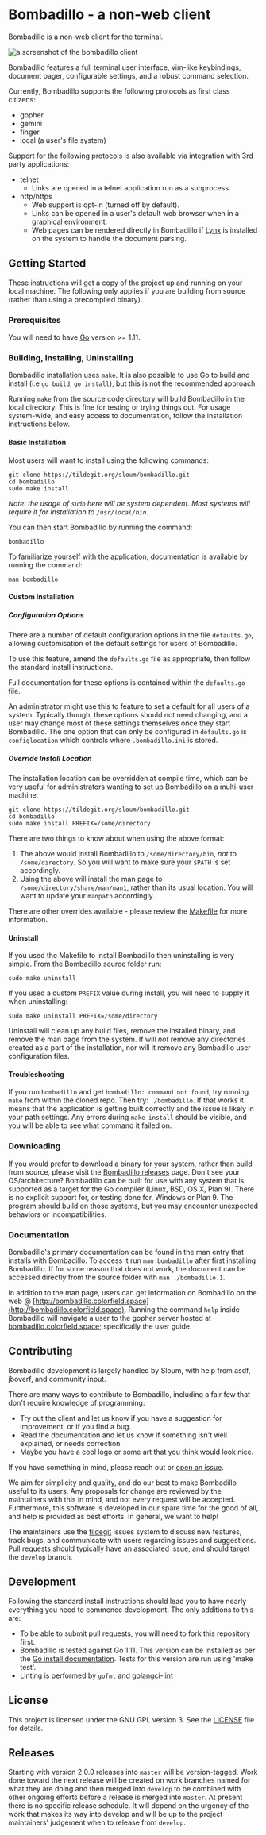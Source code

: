 # Bombadillo - a non-web client

Bombadillo is a non-web client for the terminal.

![a screenshot of the bombadillo client](bombadillo-screenshot.png)

Bombadillo features a full terminal user interface, vim-like keybindings, document pager, configurable settings, and a robust command selection.

Currently, Bombadillo supports the following protocols as first class citizens:
* gopher
* gemini
* finger
* local (a user's file system)

Support for the following protocols is also available via integration with 3rd party applications:
* telnet
    * Links are opened in a telnet application run as a subprocess.
* http/https
    * Web support is opt-in (turned off by default).
    * Links can be opened in a user's default web browser when in a graphical environment.
    * Web pages can be rendered directly in Bombadillo if [Lynx](https://lynx.invisible-island.net/) is installed on the system to handle the document parsing.

## Getting Started

These instructions will get a copy of the project up and running on your local machine. The following only applies if you are building from source (rather than using a precompiled binary).

### Prerequisites

You will need to have [Go](https://golang.org/) version >= 1.11.

### Building, Installing, Uninstalling

Bombadillo installation uses `make`. It is also possible to use Go to build and install (i.e `go build`, `go install`), but this is not the recommended approach.

Running `make` from the source code directory will build Bombadillo in the local directory. This is fine for testing or trying things out. For usage system-wide, and easy access to documentation, follow the installation instructions below. 

#### Basic Installation

Most users will want to install using the following commands:

```shell
git clone https://tildegit.org/sloum/bombadillo.git
cd bombadillo
sudo make install
```
*Note: the usage of `sudo` here will be system dependent. Most systems will require it for installation to `/usr/local/bin`.*

You can then start Bombadillo by running the command:
```shell
bombadillo
```
To familiarize yourself with the application, documentation is available by running the command:
```shell
man bombadillo
```

#### Custom Installation
##### Configuration Options
There are a number of default configuration options in the file `defaults.go`, allowing customisation of the default settings for users of Bombadillo.

To use this feature, amend the `defaults.go` file as appropriate, then follow the standard install instructions.

Full documentation for these options is contained within the `defaults.go` file.

An administrator might use this to feature to set a default for all users of a system. Typically though, these options should not need changing, and a user may change most of these settings themselves once they start Bombadillo. The one option that can only be configured in `defaults.go` is `configlocation` which controls where `.bombadillo.ini` is stored.

##### Override Install Location
The installation location can be overridden at compile time, which can be very useful for administrators wanting to set up Bombadillo on a multi-user machine. 

```shell
git clone https://tildegit.org/sloum/bombadillo.git
cd bombadillo
sudo make install PREFIX=/some/directory
```

There are two things to know about when using the above format:
1. The above would install Bombadillo to `/some/directory/bin`, _not_ to `/some/directory`. So you will want to make sure your `$PATH` is set accordingly.
2. Using the above will install the man page to `/some/directory/share/man/man1`, rather than its usual location. You will want to update your `manpath` accordingly.

There are other overrides available - please review the [Makefile](Makefile) for more information.

#### Uninstall

If you used the Makefile to install Bombadillo then uninstalling is very simple. From the Bombadillo source folder run:

```shell
sudo make uninstall
```

If you used a custom `PREFIX` value during install, you will need to supply it when uninstalling:

```shell
sudo make uninstall PREFIX=/some/directory
```

Uninstall will clean up any build files, remove the installed binary, and remove the man page from the system. If will _not_ remove any directories created as a part of the installation, nor will it remove any Bombadillo user configuration files.

#### Troubleshooting

If you run `bombadillo` and get `bombadillo: command not found`, try running `make` from within the cloned repo. Then try: `./bombadillo`. If that works it means  that the application is getting built correctly and the issue is likely in your path settings. Any errors during `make install` should be visible, and you will be able to see what command it failed on.

### Downloading

If you would prefer to download a binary for your system, rather than build from source, please visit the [Bombadillo releases](http://bombadillo.colorfield.space/releases) page. Don't see your OS/architecture? Bombadillo can be built for use with any system that is supported as a target for the Go compiler (Linux, BSD, OS X, Plan 9). There is no explicit support for, or testing done for, Windows or Plan 9. The program should build on those systems, but you may encounter unexpected behaviors or incompatibilities.

### Documentation

Bombadillo's primary documentation can be found in the man entry that installs with Bombadillo. To access it run `man bombadillo` after first installing Bombadillo. If for some reason that does not work, the document can be accessed directly from the source folder with `man ./bombadillo.1`.

In addition to the man page, users can get information on Bombadillo on the web @ [http://bombadillo.colorfield.space](http://bombadillo.colorfield.space). Running the command `help` inside Bombadillo will navigate a user to the gopher server hosted at [bombadillo.colorfield.space](gopher://bombadillo.colorfield.space); specifically the user guide.

## Contributing

Bombadillo development is largely handled by Sloum, with help from asdf, jboverf, and community input.

There are many ways to contribute to Bombadillo, including a fair few that don't require knowledge of programming:

- Try out the client and let us know if you have a suggestion for improvement, or if you find a bug.
- Read the documentation and let us know if something isn't well explained, or needs correction.
- Maybe you have a cool logo or some art that you think would look nice.

If you have something in mind, please reach out or [open an issue](https://tildegit.org/sloum/bombadillo/issues).

We aim for simplicity and quality, and do our best to make Bombadillo useful to its users. Any proposals for change are reviewed by the maintainers with this in mind, and not every request will be accepted. Furthermore, this software is developed in our spare time for the good of all, and help is provided as best efforts. In general, we want to help!

The maintainers use the [tildegit](https://tildegit.org) issues system to discuss new features, track bugs, and communicate with users regarding issues and suggestions. Pull requests should typically have an associated issue, and should target the `develop` branch.

## Development

Following the standard install instructions should lead you to have nearly everything you need to commence development. The only additions to this are:

- To be able to submit pull requests, you will need to fork this repository first.
- Bombadillo is tested against Go 1.11. This version can be installed as per the [Go install documentation](https://golang.org/doc/install#extra_versions). Tests for this version are run using 'make test'.
- Linting is performed by `gofmt` and [golangci-lint](https://github.com/golangci/golangci-lint)

## License

This project is licensed under the GNU GPL version 3. See the [LICENSE](LICENSE) file for details.

## Releases

Starting with version 2.0.0 releases into `master` will be version-tagged. Work done toward the next release will be created on work branches named for what they are doing and then merged into `develop` to be combined with other ongoing efforts before a release is merged into `master`. At present there is no specific release schedule. It will depend on the urgency of the work that makes its way into develop and will be up to the project maintainers' judgement when to release from `develop`.
